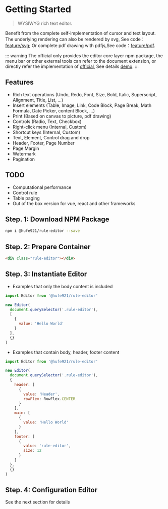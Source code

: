# Getting Started

> WYSIWYG rich text editor.

Benefit from the complete self-implementation of cursor and text layout. The underlying rendering can also be rendered by svg, See code：[feature/svg](https://github.com/Hufe921/rule-editor/tree/feature/svg); Or complete pdf drawing with pdfjs,See code：[feature/pdf](https://github.com/Hufe921/rule-editor/tree/feature/pdf).

::: warning
The official only provides the editor core layer npm package, the menu bar or other external tools can refer to the document extension, or directly refer the implementation of [official](https://github.com/Hufe921/rule-editor), See details [demo](https://hufe.club/rule-editor/).
:::

## Features

- Rich text operations (Undo, Redo, Font, Size, Bold, Italic, Superscript, Alignment, Title, List, ...)
- Insert elements (Table, Image, Link, Code Block, Page Break, Math Formula, Date Picker, content Block, ...)
- Print (Based on canvas to picture, pdf drawing)
- Controls (Radio, Text, Checkbox)
- Right-click menu (Internal, Custom)
- Shortcut keys (Internal, Custom)
- Text, Element, Control drag and drop
- Header, Footer, Page Number
- Page Margin
- Watermark
- Pagination

## TODO

- Computational performance
- Control rule
- Table paging
- Out of the box version for vue, react and other frameworks

## Step. 1: Download NPM Package

```sh
npm i @hufe921/rule-editor --save
```

## Step. 2: Prepare Container

```html
<div class="rule-editor"></div>
```

## Step. 3: Instantiate Editor

- Examples that only the body content is included

```javascript
import Editor from '@hufe921/rule-editor'

new Editor(
  document.querySelector('.rule-editor'),
  [
    {
      value: 'Hello World'
    }
  ],
  {}
)
```

- Examples that contain body, header, footer content

```javascript
import Editor from '@hufe921/rule-editor'

new Editor(
  document.querySelector('.rule-editor'),
  {
    header: [
      {
        value: 'Header',
        rowFlex: RowFlex.CENTER
      }
    ],
    main: [
      {
        value: 'Hello World'
      }
    ],
    footer: [
      {
        value: 'rule-editor',
        size: 12
      }
    ]
  },
  {}
)
```

## Step. 4: Configuration Editor

See the next section for details

